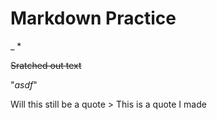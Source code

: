 # Markdown Practice
_
*

~~Sratched out text~~

"*asdf*"

Will this still be a quote > This is a quote I made
